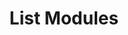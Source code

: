---
title: List Modules
excerpt: Retrieve a paginated, filtered list of Modules
api:
  file: story-protocol-api-reference.json
  operationId: post_api-v1-modules
deprecated: false
hidden: false
metadata:
  title: ''
  description: ''
  robots: index
next:
  description: ''
---